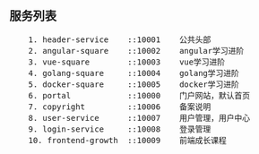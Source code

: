 ## 服务列表

<pre>
    1. header-service    ::10001    公共头部
    2. angular-square    ::10002    angular学习进阶
    3. vue-square        ::10003    vue学习进阶
    4. golang-square     ::10004    golang学习进阶
    5. docker-square     ::10005    docker学习进阶
    6. portal            ::10000    门户网站，默认首页
    7. copyright         ::10006    备案说明
    8. user-service      ::10007    用户管理，用户中心
    9. login-service     ::10008    登录管理
    10. frontend-growth  ::10009    前端成长课程
</pre>
